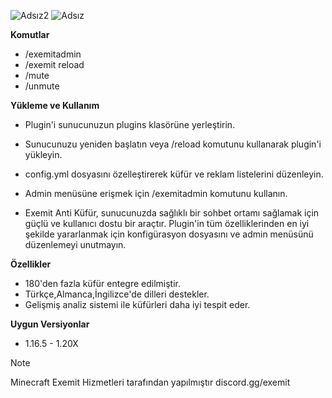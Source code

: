 ![Adsız2](https://github.com/user-attachments/assets/0bb3b3ac-47f7-47f2-ab07-6a6335788cf6) ![Adsız](https://github.com/user-attachments/assets/b5e29241-b326-4f11-94e0-7d1cc035bf73) 

**Komutlar**
- /exemitadmin
- /exemit reload
- /mute
- /unmute

**Yükleme ve Kullanım**

- Plugin'i sunucunuzun plugins klasörüne yerleştirin.
- Sunucunuzu yeniden başlatın veya /reload komutunu kullanarak plugin'i yükleyin.
- config.yml dosyasını özelleştirerek küfür ve reklam listelerini düzenleyin.
- Admin menüsüne erişmek için /exemitadmin komutunu kullanın.

- Exemit Anti Küfür, sunucunuzda sağlıklı bir sohbet ortamı sağlamak için güçlü ve kullanıcı dostu bir araçtır. Plugin'in tüm özelliklerinden en iyi şekilde yararlanmak için konfigürasyon dosyasını ve admin menüsünü düzenlemeyi unutmayın.


**Özellikler**
- 180'den fazla küfür entegre edilmiştir.
- Türkçe,Almanca,İngilizce'de dilleri destekler.
- Gelişmiş analiz sistemi ile küfürleri daha iyi tespit eder.


**Uygun Versiyonlar** 
- 1.16.5 - 1.20X


> [!NOTE]
> Minecraft Exemit Hizmetleri tarafından yapılmıştır discord.gg/exemit
